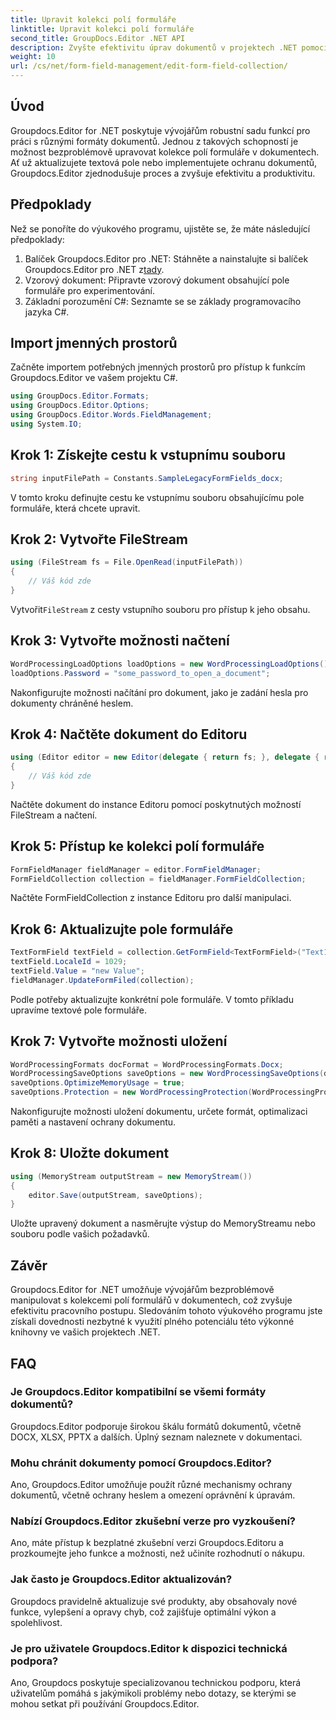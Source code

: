 ```yaml
---
title: Upravit kolekci polí formuláře
linktitle: Upravit kolekci polí formuláře
second_title: GroupDocs.Editor .NET API
description: Zvyšte efektivitu úprav dokumentů v projektech .NET pomocí Groupdocs.Editor. Bezproblémově upravujte kolekce polí formuláře.
weight: 10
url: /cs/net/form-field-management/edit-form-field-collection/
---
```

## Úvod
Groupdocs.Editor for .NET poskytuje vývojářům robustní sadu funkcí pro práci s různými formáty dokumentů. Jednou z takových schopností je možnost bezproblémově upravovat kolekce polí formuláře v dokumentech. Ať už aktualizujete textová pole nebo implementujete ochranu dokumentů, Groupdocs.Editor zjednodušuje proces a zvyšuje efektivitu a produktivitu.
## Předpoklady
Než se ponoříte do výukového programu, ujistěte se, že máte následující předpoklady:
1.  Balíček Groupdocs.Editor pro .NET: Stáhněte a nainstalujte si balíček Groupdocs.Editor pro .NET z[tady](https://releases.groupdocs.com/editor/net/).
2. Vzorový dokument: Připravte vzorový dokument obsahující pole formuláře pro experimentování.
3. Základní porozumění C#: Seznamte se se základy programovacího jazyka C#.

## Import jmenných prostorů
Začněte importem potřebných jmenných prostorů pro přístup k funkcím Groupdocs.Editor ve vašem projektu C#.
```csharp
using GroupDocs.Editor.Formats;
using GroupDocs.Editor.Options;
using GroupDocs.Editor.Words.FieldManagement;
using System.IO;
```
## Krok 1: Získejte cestu k vstupnímu souboru
```csharp
string inputFilePath = Constants.SampleLegacyFormFields_docx;
```
V tomto kroku definujte cestu ke vstupnímu souboru obsahujícímu pole formuláře, která chcete upravit.
## Krok 2: Vytvořte FileStream
```csharp
using (FileStream fs = File.OpenRead(inputFilePath))
{
    // Váš kód zde
}
```
 Vytvořit`FileStream` z cesty vstupního souboru pro přístup k jeho obsahu.
## Krok 3: Vytvořte možnosti načtení
```csharp
WordProcessingLoadOptions loadOptions = new WordProcessingLoadOptions();
loadOptions.Password = "some_password_to_open_a_document";
```
Nakonfigurujte možnosti načítání pro dokument, jako je zadání hesla pro dokumenty chráněné heslem.
## Krok 4: Načtěte dokument do Editoru
```csharp
using (Editor editor = new Editor(delegate { return fs; }, delegate { return loadOptions; }))
{
    // Váš kód zde
}
```
Načtěte dokument do instance Editoru pomocí poskytnutých možností FileStream a načtení.
## Krok 5: Přístup ke kolekci polí formuláře
```csharp
FormFieldManager fieldManager = editor.FormFieldManager;
FormFieldCollection collection = fieldManager.FormFieldCollection;
```
Načtěte FormFieldCollection z instance Editoru pro další manipulaci.
## Krok 6: Aktualizujte pole formuláře
```csharp
TextFormField textField = collection.GetFormField<TextFormField>("Text1");
textField.LocaleId = 1029;
textField.Value = "new Value";
fieldManager.UpdateFormFiled(collection);
```
Podle potřeby aktualizujte konkrétní pole formuláře. V tomto příkladu upravíme textové pole formuláře.
## Krok 7: Vytvořte možnosti uložení
```csharp
WordProcessingFormats docFormat = WordProcessingFormats.Docx;
WordProcessingSaveOptions saveOptions = new WordProcessingSaveOptions(docFormat);
saveOptions.OptimizeMemoryUsage = true;
saveOptions.Protection = new WordProcessingProtection(WordProcessingProtectionType.AllowOnlyFormFields, "write_password");
```
Nakonfigurujte možnosti uložení dokumentu, určete formát, optimalizaci paměti a nastavení ochrany dokumentu.
## Krok 8: Uložte dokument
```csharp
using (MemoryStream outputStream = new MemoryStream())
{
    editor.Save(outputStream, saveOptions);
}
```
Uložte upravený dokument a nasměrujte výstup do MemoryStreamu nebo souboru podle vašich požadavků.

## Závěr
Groupdocs.Editor for .NET umožňuje vývojářům bezproblémově manipulovat s kolekcemi polí formulářů v dokumentech, což zvyšuje efektivitu pracovního postupu. Sledováním tohoto výukového programu jste získali dovednosti nezbytné k využití plného potenciálu této výkonné knihovny ve vašich projektech .NET.

## FAQ
### Je Groupdocs.Editor kompatibilní se všemi formáty dokumentů?
Groupdocs.Editor podporuje širokou škálu formátů dokumentů, včetně DOCX, XLSX, PPTX a dalších. Úplný seznam naleznete v dokumentaci.
### Mohu chránit dokumenty pomocí Groupdocs.Editor?
Ano, Groupdocs.Editor umožňuje použít různé mechanismy ochrany dokumentů, včetně ochrany heslem a omezení oprávnění k úpravám.
### Nabízí Groupdocs.Editor zkušební verze pro vyzkoušení?
Ano, máte přístup k bezplatné zkušební verzi Groupdocs.Editoru a prozkoumejte jeho funkce a možnosti, než učiníte rozhodnutí o nákupu.
### Jak často je Groupdocs.Editor aktualizován?
Groupdocs pravidelně aktualizuje své produkty, aby obsahovaly nové funkce, vylepšení a opravy chyb, což zajišťuje optimální výkon a spolehlivost.
### Je pro uživatele Groupdocs.Editor k dispozici technická podpora?
Ano, Groupdocs poskytuje specializovanou technickou podporu, která uživatelům pomáhá s jakýmikoli problémy nebo dotazy, se kterými se mohou setkat při používání Groupdocs.Editor.